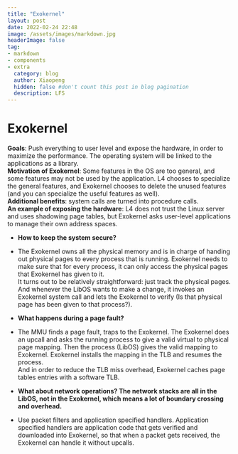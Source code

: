 ```yaml
---
title: "Exokernel"
layout: post
date: 2022-02-24 22:48
image: /assets/images/markdown.jpg
headerImage: false
tag:
- markdown
- components
- extra
  category: blog
  author: Xiaopeng
  hidden: false #don't count this post in blog pagination
  description: LFS
---
```




# Exokernel  

**Goals**: Push everything to user level and expose the hardware, in order to maximize the performance. The operating system will be linked to the applications as a library.  
**Motivation of Exokernel**: Some features in the OS are too general, and some features may not be used by the application. L4 chooses to specialize the general features, and Exokernel chooses to delete the unused features (and you can specialize the useful features as well).  
**Additional benefits**: system calls are turned into procedure calls.  
**An example of exposing the hardware**: L4 does not trust the Linux server and uses shadowing page tables, but Exokernel asks user-level applications to manage their own address spaces.   

- **How to keep the system secure?**   
- The Exokernel owns all the physical memory and is in charge of handing out physical pages to every process that is running. Exokernel needs to make sure that for every process, it can only access the physical pages that Exokernel has given to it.   
It turns out to be relatively straightforward: just track the physical pages. And whenever the LibOS wants to make a change, it invokes an Exokernel system call and lets the Exokernel to verify (Is that physical page has been given to that process?).  

- **What happens during a page fault?**   
- The MMU finds a page fault, traps to the Exokernel. The Exokernel does an upcall and asks the running process to give a valid virtual to physical page mapping. Then the process (LibOS) gives the valid mapping to Exokernel. Exokernel installs the mapping in the TLB and resumes the process.  
And in order to reduce the TLB miss overhead, Exokernel caches page tables entries with a software TLB.   

- **What about network operations? The network stacks are all in the LibOS, not in the Exokernel, which means a lot of boundary crossing and overhead.**  
- Use packet filters and application specified handlers. Application specified handlers are application code that gets verified and downloaded into Exokernel, so that when a packet gets received, the Exokernel can handle it without upcalls.  
